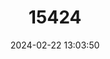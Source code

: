 ---
title: "15424"
category: "Orconectes bisectus"
draft: false
date: 2024-02-22 13:03:50
languages:
  English: ["Crittenden Crayfish"]
---